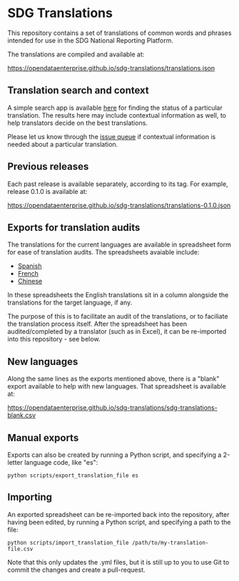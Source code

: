 # SDG Translations

This repository contains a set of translations of common words and phrases intended for use in the SDG National Reporting Platform.

The translations are compiled and available at:

https://opendataenterprise.github.io/sdg-translations/translations.json

## Translation search and context

A simple search app is available [here](https://opendataenterprise.github.io/sdg-translations) for finding the status of a particular translation. The results here may include contextual information as well, to help translators decide on the best translations.

Please let us know through the [issue queue](https://github.com/OpenDataEnterprise/sdg-translations/issues) if contextual information is needed about a particular translation.

## Previous releases

Each past release is available separately, according to its tag. For example, release 0.1.0 is available at:

https://opendataenterprise.github.io/sdg-translations/translations-0.1.0.json

## Exports for translation audits

The translations for the current languages are available in spreadsheet form for ease of translation audits. The spreadsheets avaiable include:
* [Spanish](https://opendataenterprise.github.io/sdg-translations/sdg-translations-es.csv)
* [French](https://opendataenterprise.github.io/sdg-translations/sdg-translations-fr.csv)
* [Chinese](https://opendataenterprise.github.io/sdg-translations/sdg-translations-zh.csv)

In these spreadsheets the English translations sit in a column alongside the translations for the target language, if any.

The purpose of this is to facilitate an audit of the translations, or to faciliate the translation process itself. After the spreadsheet has been audited/completed by a translator (such as in Excel), it can be re-imported into this repository - see below.

## New languages

Along the same lines as the exports mentioned above, there is a "blank" export available to help with new languages. That spreadsheet is available at:

https://opendataenterprise.github.io/sdg-translations/sdg-translations-blank.csv

## Manual exports

Exports can also be created by running a Python script, and specifying a 2-letter language code, like "es":

`python scripts/export_translation_file es`

## Importing

An exported spreadsheet can be re-imported back into the repository, after having been edited, by running a Python script, and specifying a path to the file:

`python scripts/import_translation_file /path/to/my-translation-file.csv`

Note that this only updates the .yml files, but it is still up to you to use Git to commit the changes and create a pull-request.
